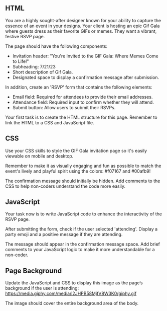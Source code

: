 ## HTML
You are a highly sought-after designer known for your ability to capture the essence of an event in your designs. Your client is hosting an epic Gif Gala where guests dress as their favorite GIFs or memes. They want a vibrant, festive RSVP page. 

The page should have the following components:
  * Invitation header: "You're Invited to the GIF Gala: Where Memes Come to Life!"
  * Subheading: 7/21/23 
  * Short description of Gif Gala.
  * Designated space to display a confirmation message after submission. 

In addition, create an 'RSVP' form that contains the following elements:
  * Email field: Required for attendees to provide their email addresses.
  * Attendance field: Required input to confirm whether they will attend.
  * Submit button: Allow users to submit their RSVPs. 

Your first task is to create the HTML structure for this page. Remember to link the HTML to a CSS and JavaScript file.

## CSS
Use your CSS skills to style the GIF Gala invitation page so it's easily viewable on mobile and desktop.

Remember to make it as visually engaging and fun as possible to match the event's lively and playful spirit
using the colors: #f07167 and #00afb9!

The confirmation message should initially be hidden. Add comments to the CSS to help non-coders understand the code more easily.

## JavaScript
Your task now is to write JavaScript code to enhance the interactivity of the RSVP page.

After submitting the form, check if the user selected 'attending'. Display a party emoji and a positive message if they are attending.

The message should appear in the confirmation message space. Add brief comments to your JavaScript logic to make it more understandable for a non-coder.

## Page Background
Update the JavaScript and CSS to display this image as the page’s background if the user is attending: https://media.giphy.com/media/l2JHPB58MjfV8W3K0/giphy.gif

The image should cover the entire background area of the body.